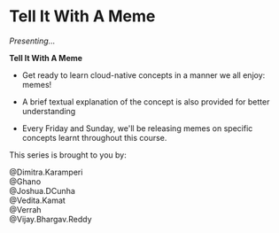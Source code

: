 # Tell It With A Meme

*Presenting...*

**Tell It With A Meme**<br>

* Get ready to learn cloud-native concepts in a manner we all enjoy: memes!<br>

* A brief textual explanation of the concept is also provided for better understanding<br>

* Every Friday and Sunday, we'll be releasing memes on specific concepts learnt throughout this course.<br>

This series is brought to you by:

@Dimitra.Karamperi<br>
@Ghano<br>
@Joshua.DCunha<br>
@Vedita.Kamat<br>
@Verrah<br>
@Vijay.Bhargav.Reddy<br>
